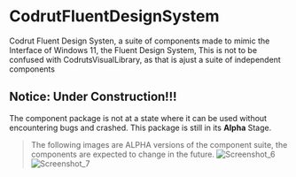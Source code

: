 # CodrutFluentDesignSystem
Codrut Fluent Design Systen, a suite of components made to mimic the Interface of Windows 11, the Fluent Design System, This is not to be confused with CodrutsVisualLibrary, as that is ajust a suite of independent components


## Notice: Under Construction!!!
The component package is not at a state where it can be used without encountering bugs and crashed. This package is still in its **Alpha** Stage.

> The following images are ALPHA versions of the component suite, the components are expected to change in the future.
![Screenshot_6](https://user-images.githubusercontent.com/68193064/215814305-acd25a5f-4bca-427b-843c-ded93f488443.png)
![Screenshot_7](https://user-images.githubusercontent.com/68193064/215814322-41a0e245-af55-4e97-aaf2-75e81d25dd17.png)
